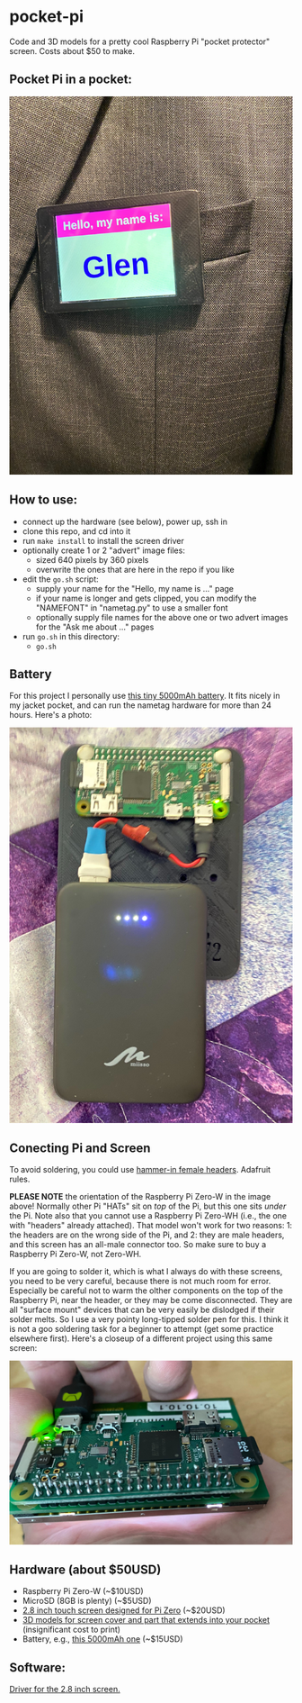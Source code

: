 # pocket-pi

Code and 3D models for a pretty cool Raspberry Pi "pocket protector" screen. Costs about $50 to make.

## Pocket Pi in a pocket:

![Pocket-Pi In Action](https://github.com/MegaMosquito/pocket-pi/blob/master/photos/pocket-pi.jpg?raw=true)

## How to use:

- connect up the hardware (see below), power up, ssh in
- clone this repo, and cd into it
- run `make install` to install the screen driver
- optionally create 1 or 2 "advert" image files:
  - sized 640 pixels by 360 pixels
  - overwrite the ones that are here in the repo if you like
- edit the `go.sh` script:
  - supply your name for the "Hello, my name is ..." page
  - if your name is longer and gets clipped, you can modify the "NAMEFONT" in "nametag.py" to use a smaller font
  - optionally supply file names for the above one or two advert images for the "Ask me about ..." pages
- run `go.sh` in this directory:
  - `go.sh`

## Battery

For this project I personally use [this tiny 5000mAh battery](https://smile.amazon.com/gp/product/B07QXZ6DJL/ref=ppx_yo_dt_b_search_asin_title?ie=UTF8&psc=1). It fits nicely in my jacket pocket, and can run the nametag hardware for more than 24 hours. Here's a photo:

![Battery and Pi Orientation](https://github.com/MegaMosquito/pocket-pi/blob/master/photos/power-and-orientation.jpg?raw=true)

## Conecting Pi and Screen

To avoid soldering, you could use [hammer-in female headers](https://www.adafruit.com/product/3663?utm_source=youtube&utm_medium=videodescrip&utm_campaig?hidden=yes&main_page=product_info&part_id=3663&utm_source=youtube&utm_medium=videodescrip&utm_campaig). Adafruit rules.

**PLEASE NOTE** the orientation of the Raspberry Pi Zero-W in the image above! Normally other Pi "HATs" sit on *top* of the Pi, but this one sits *under* the Pi. Note also that you cannot use a Raspberry Pi Zero-WH (i.e., the one with "headers" already attached). That model won't work for two reasons: 1: the headers are on the wrong side of the Pi, and 2: they are male headers, and this screen has an all-male connector too. So make sure to buy a Raspberry Pi Zero-W, not Zero-WH.

If you are going to solder it, which is what I always do with these screens, you need to be very careful, because there is not much room for error. Especially be careful not to warm the olther components on the top of the Raspberry Pi, near the header, or they may be come disconnected. They are all "surface mount" devices that can be very easily be dislodged if their solder melts. So I use a very pointy long-tipped solder pen for this. I think it is not a goo soldering task for a beginner to attempt (get some practice elsewhere first). Here's a closeup of a different project using this same screen:

![Fine Tolerances](https://github.com/MegaMosquito/pocket-pi/blob/master/photos/careful-soldering.jpg?raw=true)

## Hardware (about $50USD)

- Raspberry Pi Zero-W (~$10USD)
- MicroSD (8GB is plenty) (~$5USD)
- [2.8 inch touch screen designed for Pi Zero](https://smile.amazon.com/gp/product/B07H8ZY89H/ref=ppx_yo_dt_b_search_asin_title?ie=UTF8&psc=1) (~$20USD)
- [3D models for screen cover and part that extends into your pocket](https://www.tinkercad.com/things/0NYl0LZUKbR) (insignificant cost to print)
- Battery, e.g., [this 5000mAh one](https://smile.amazon.com/gp/product/B07QXZ6DJL/ref=ppx_yo_dt_b_search_asin_title?ie=UTF8&psc=1) (~$15USD)

## Software:

[Driver for the 2.8 inch screen.](https://github.com/iUniker/2.8NewDriver)

